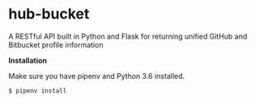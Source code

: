 # hub-bucket
A RESTful API built in Python and Flask for returning unified GitHub and Bitbucket profile information


**Installation**

Make sure you have pipenv and Python 3.6 installed.

```shell
$ pipenv install
```
